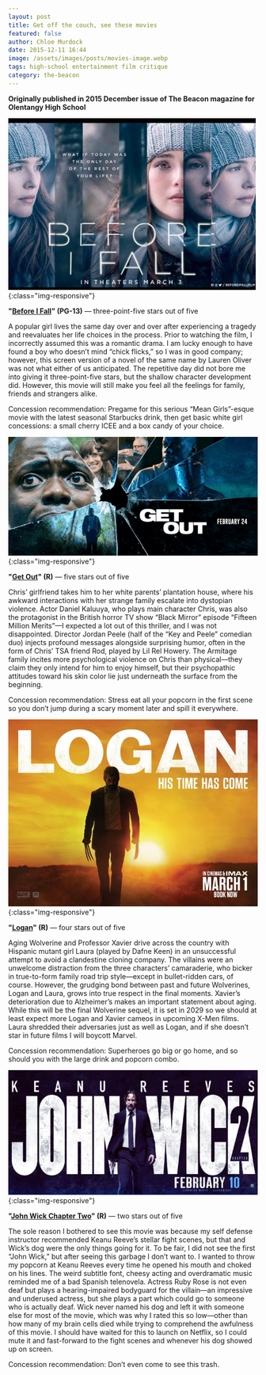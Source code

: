 ```yaml
---
layout: post
title: Get off the couch, see these movies
featured: false
author: Chloe Murdock
date: 2015-12-11 16:44
image: /assets/images/posts/movies-image.webp
tags: high-school entertainment film critique
category: the-beacon
---
```

**Originally published in 2015 December issue of The Beacon magazine for Olentangy High School**

![Before-I-Fall](/assets/images/posts/before-i-fall.jpg){:class="img-responsive"}

**"[Before I Fall](https://www.youtube.com/watch?v=q3Zyy4ZXegE)" (PG-13)** — three-point-five stars out of five

A popular girl lives the same day over and over after experiencing a tragedy and reevaluates her life choices in the process. Prior to watching the film, I incorrectly assumed this was a romantic drama. I am lucky enough to have found a boy who doesn’t mind “chick flicks,” so I was in good company; however, this screen version of a novel of the same name by Lauren Oliver was not what either of us anticipated. The repetitive day did not bore me into giving it three-point-five stars, but the shallow character development did. However, this movie will still make you feel all the feelings for family, friends and strangers alike.

Concession recommendation: Pregame for this serious “Mean Girls”-esque movie with the latest seasonal Starbucks drink, then get basic white girl concessions: a small cherry ICEE and a box candy of your choice.

![Get-Out-Movie](/assets/images/posts/get-out.png){:class="img-responsive"}

**"[Get Out](https://www.youtube.com/watch?v=sRfnevzM9kQ)" (R)** — five stars out of five

Chris’ girlfriend takes him to her white parents’ plantation house, where his awkward interactions with her strange family escalate into dystopian violence. Actor Daniel Kaluuya, who plays main character Chris, was also the protagonist in the British horror TV show “Black Mirror” episode “Fifteen Million Merits”—I expected a lot out of this thriller, and I was not disappointed. Director Jordan Peele (half of the “Key and Peele” comedian duo) injects profound messages alongside surprising humor, often in the form of Chris’ TSA friend Rod, played by Lil Rel Howery. The Armitage family incites more psychological violence on Chris than physical—they claim they only intend for him to enjoy himself, but their psychopathic attitudes toward his skin color lie just underneath the surface from the beginning.

Concession recommendation: Stress eat all your popcorn in the first scene so you don’t jump during a scary moment later and spill it everywhere.

![Logan-Movie](/assets/images/posts/logan-movie.webp){:class="img-responsive"}

**"[Logan](https://www.youtube.com/watch?v=Div0iP65aZo)" (R)** — four stars out of five

Aging Wolverine and Professor Xavier drive across the country with Hispanic mutant girl Laura (played by Dafne Keen) in an unsuccessful attempt to avoid a clandestine cloning company. The villains were an unwelcome distraction from the three characters’ camaraderie, who bicker in true-to-form family road trip style—except in bullet-ridden cars, of course. However, the grudging bond between past and future Wolverines, Logan and Laura, grows into true respect in the final moments. Xavier’s deterioration due to Alzheimer’s makes an important statement about aging. While this will be the final Wolverine sequel, it is set in 2029 so we should at least expect more Logan and Xavier cameos in upcoming X-Men films. Laura shredded their adversaries just as well as Logan, and if she doesn’t star in future films I will boycott Marvel.

Concession recommendation: Superheroes go big or go home, and so should you with the large drink and popcorn combo.

![John-Wick-2](/assets/images/posts/john-wick-2-movie.webp){:class="img-responsive"}

**"[John Wick Chapter Two](https://www.youtube.com/watch?v=ChpLV9AMqm4)" (R)** — two stars out of five

The sole reason I bothered to see this movie was because my self defense instructor recommended Keanu Reeve’s stellar fight scenes, but that and Wick’s dog were the only things going for it. To be fair, I did not see the first “John Wick,” but after seeing this garbage I don’t want to. I wanted to throw my popcorn at Keanu Reeves every time he opened his mouth and choked on his lines. The weird subtitle font, cheesy acting and overdramatic music reminded me of a bad Spanish telenovela. Actress Ruby Rose is not even deaf but plays a hearing-impaired bodyguard for the villain—an impressive and underused actress, but she plays a part which could go to someone who is actually deaf. Wick never named his dog and left it with someone else for most of the movie, which was why I rated this so low—other than how many of my brain cells died while trying to comprehend the awfulness of this movie. I should have waited for this to launch on Netflix, so I could mute it and fast-forward to the fight scenes and whenever his dog showed up on screen.

Concession recommendation: Don’t even come to see this trash.
